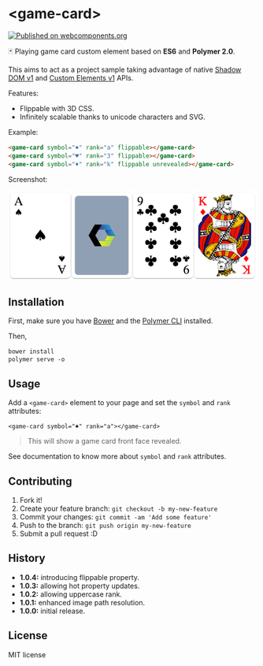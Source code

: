 # \<game-card\>

[![Published on webcomponents.org](https://img.shields.io/badge/webcomponents.org-published-blue.svg)](https://www.webcomponents.org/element/vpusher/game-card)

🃏 Playing game card custom element based on **ES6** and **Polymer 2.0**.

This aims to act as a project sample taking advantage of native [Shadow DOM v1](https://developers.google.com/web/fundamentals/primers/shadowdom/)
and [Custom Elements v1](https://developers.google.com/web/fundamentals/primers/customelements/) APIs.

Features:

* Flippable with 3D CSS.
* Infinitely scalable thanks to unicode characters and SVG.

Example:
<!---
```
<custom-element-demo>
  <template>
    <script src="../webcomponentsjs/webcomponents-lite.js"></script>
    <link rel="import" href="game-card.html">
    <next-code-block></next-code-block>
  </template>
</custom-element-demo>
```
-->
```html
<game-card symbol="♠" rank="a" flippable></game-card>
<game-card symbol="♥" rank="3" flippable></game-card>
<game-card symbol="♦" rank="k" flippable unrevealed></game-card>
```

Screenshot:

![game-card](images/screenshot.png)

## Installation

First, make sure you have [Bower](https://bower.io/) and the [Polymer CLI](https://www.npmjs.com/package/polymer-cli) installed.

Then,

```
bower install
polymer serve -o
```

## Usage

Add a `<game-card>` element to your page and set the `symbol` and `rank` attributes:

```
<game-card symbol="♠" rank="a"></game-card>
```

> This will show a game card front face revealed.

See documentation to know more about `symbol` and `rank` attributes.

## Contributing

1. Fork it!
2. Create your feature branch: `git checkout -b my-new-feature`
3. Commit your changes: `git commit -am 'Add some feature'`
4. Push to the branch: `git push origin my-new-feature`
5. Submit a pull request :D

## History

* **1.0.4:** introducing flippable property.
* **1.0.3:** allowing hot property updates.
* **1.0.2:** allowing uppercase rank.
* **1.0.1:** enhanced image path resolution.
* **1.0.0:** initial release.

## License

MIT license
